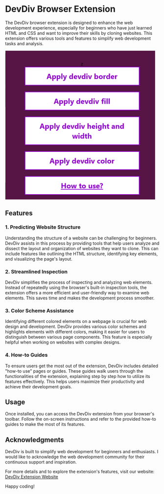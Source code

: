 # DevDiv Browser Extension

The DevDiv browser extension is designed to enhance the web development experience, especially for beginners who have just learned HTML and CSS and want to improve their skills by cloning websites. This extension offers various tools and features to simplify web development tasks and analysis.

![DevDiv Extension](./extension-screenshot.png)

## Features

### 1. Predicting Website Structure

Understanding the structure of a website can be challenging for beginners. DevDiv assists in this process by providing tools that help users analyze and dissect the layout and organization of websites they want to clone. This can include features like outlining the HTML structure, identifying key elements, and visualizing the page's layout.

### 2. Streamlined Inspection

DevDiv simplifies the process of inspecting and analyzing web elements. Instead of repeatedly using the browser's built-in inspection tools, the extension offers a more efficient and user-friendly way to examine web elements. This saves time and makes the development process smoother.

### 3. Color Scheme Assistance

Identifying different colored elements on a webpage is crucial for web design and development. DevDiv provides various color schemes and highlights elements with different colors, making it easier for users to distinguish between various page components. This feature is especially helpful when working on websites with complex designs.

### 4. How-to Guides

To ensure users get the most out of the extension, DevDiv includes detailed "how-to use" pages or guides. These guides walk users through the functionalities of the extension, explaining step by step how to utilize its features effectively. This helps users maximize their productivity and achieve their development goals.

## Usage

Once installed, you can access the DevDiv extension from your browser's toolbar. Follow the on-screen instructions and refer to the provided how-to guides to make the most of its features.

## Acknowledgments

DevDiv is built to simplify web development for beginners and enthusiasts. I would like to acknowledge the web development community for their continuous support and inspiration.

For more details and to explore the extension's features, visit our website: [DevDiv Extension Website](https://devdiv-web.netlify.app/)

Happy coding!
